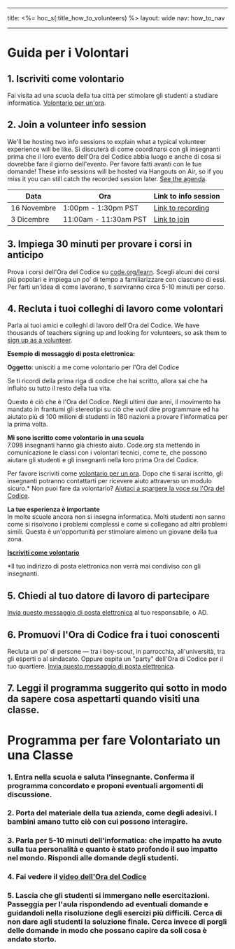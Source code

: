 * * *

title: <%= hoc_s(:title_how_to_volunteers) %> layout: wide nav: how_to_nav

* * *

# Guida per i Volontari

## 1. Iscriviti come volontario

Fai visita ad una scuola della tua città per stimolare gli studenti a studiare informatica. [Volontario per un'ora](https://code.org/volunteer/engineer).

## 2. Join a volunteer info session

We'll be hosting two info sessions to explain what a typical volunteer experience will be like. Si discuterà di come coordinarsi con gli insegnanti prima che il loro evento dell'Ora del Codice abbia luogo e anche di cosa si dovrebbe fare il giorno dell'evento. Per favore fatti avanti con le tue domande! These info sessions will be hosted via Hangouts on Air, so if you miss it you can still catch the recorded session later. [See the agenda](https://docs.google.com/document/d/1y2PjgICSEnYGTD7MT1mvLS6RvA9BJDG4zWheD0ZFIUo/edit?usp=sharing).

| Data        | Ora                   | Link to info session                                                            |
| ----------- | --------------------- | ------------------------------------------------------------------------------- |
| 16 Novembre | 1:00pm - 1:30pm PST   | [Link to recording](https://plus.google.com/events/c61fhr7i1rucvlfghv5opqvi8n0) |
| 3 Dicembre  | 11:00am - 11:30am PST | [Link to join](https://plus.google.com/events/c1j1vtlf3tdrb4j672tfnt3k0a0)      |

## 3. Impiega 30 minuti per provare i corsi in anticipo

Prova i corsi dell'Ora del Codice su [code.org/learn](https://code.org/learn). Scegli alcuni dei corsi più popolari e impiega un po' di tempo a familiarizzare con ciascuno di essi. Per farti un'idea di come lavorano, ti serviranno circa 5-10 minuti per corso.

## 4. Recluta i tuoi colleghi di lavoro come volontari

Parla ai tuoi amici e colleghi di lavoro dell'Ora del Codice. We have thousands of teachers signing up and looking for volunteers, so ask them to [sign up as a volunteer](https://code.org/volunteer).

**Esempio di messaggio di posta elettronica:**

**Oggetto**: unisciti a me come volontario per l'Ora del Codice

Se ti ricordi della prima riga di codice che hai scritto, allora sai che ha influito su tutto il resto della tua vita.

Questo è ciò che è l'Ora del Codice. Negli ultimi due anni, il movimento ha mandato in frantumi gli stereotipi su ciò che vuol dire programmare ed ha aiutato più di 100 milioni di studenti in 180 nazioni a provare l'informatica per la prima volta.

**Mi sono iscritto come volontario in una scuola**  
7.098 insegnanti hanno già chiesto aiuto. Code.org sta mettendo in comunicazione le classi con i volontari tecnici, come te, che possono aiutare gli studenti e gli insegnanti nella loro prima Ora del Codice.

Per favore iscriviti come [volontario per un ora](https://code.org/volunteer/engineer). Dopo che ti sarai iscritto, gli insegnanti potranno contattarti per ricevere aiuto attraverso un modulo sicuro.* Non puoi fare da volontario? [Aiutaci a spargere la voce su l'Ora del Codice](https://hourofcode.com/promote).

**La tue esperienza è importante**  
In molte scuole ancora non si insegna informatica. Molti studenti non sanno come si risolvono i problemi complessi e come si collegano ad altri problemi simili. Questa è un'opportunità per stimolare almeno un giovane della tua zona.

**[Iscriviti come volontario](https://code.org/volunteer/engineer)**

*Il tuo indirizzo di posta elettronica non verrà mai condiviso con gli insegnanti.

## 5. Chiedi al tuo datore di lavoro di partecipare

[Invia questo messaggio di posta elettronica](https://hourofcode.com/promote/resources#email) al tuo responsabile, o AD.

## 6. Promuovi l'Ora di Codice fra i tuoi conoscenti

Recluta un po' di persone — tra i boy-scout, in parrocchia, all'università, tra gli esperti o al sindacato. Oppure ospita un "party" dell'Ora di Codice per il tuo quartiere. [Invia questo messaggio di posta elettronica](https://hourofcode.com/promote/resources#email).

## 7. Leggi il programma suggerito qui sotto in modo da sapere cosa aspettarti quando visiti una classe.

# Programma per fare Volontariato un una Classe

### 1. Entra nella scuola e saluta l'insegnante. Conferma il programma concordato e proponi eventuali argomenti di discussione.

### 2. Porta del materiale della tua azienda, come degli adesivi. I bambini amano tutto ciò con cui possono interagire.

### 3. Parla per 5-10 minuti dell'informatica: che impatto ha avuto sulla tua personalità e quanto è stato profondo il suo impatto nel mondo. Rispondi alle domande degli studenti.

### 4. Fai vedere il [video dell'Ora del Codice](https://www.youtube.com/watch?v=2DxWIxec6yo)

### 5. Lascia che gli studenti si immergano nelle esercitazioni. Passeggia per l'aula rispondendo ad eventuali domande e guidandoli nella risoluzione degli esercizi più difficili. Cerca di non dare agli studenti la soluzione finale. Cerca invece di porgli delle domande in modo che possano capire da soli cosa è andato storto.
